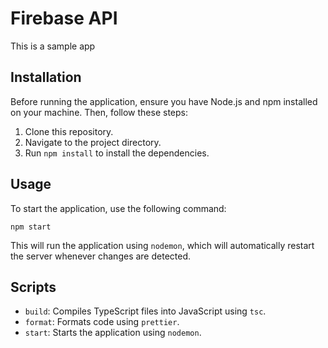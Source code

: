 # Firebase API

This is a sample app

## Installation

Before running the application, ensure you have Node.js and npm installed on your machine. Then, follow these steps:

1. Clone this repository.
2. Navigate to the project directory.
3. Run `npm install` to install the dependencies.

## Usage

To start the application, use the following command:

```
npm start
```

This will run the application using `nodemon`, which will automatically restart the server whenever changes are detected.

## Scripts

- `build`: Compiles TypeScript files into JavaScript using `tsc`.
- `format`: Formats code using `prettier`.
- `start`: Starts the application using `nodemon`.
